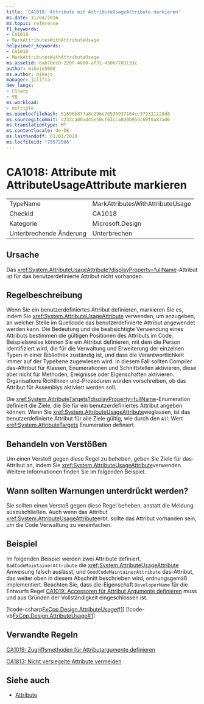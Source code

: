 ```yaml
---
title: 'CA1018: Attribute mit AttributeUsageAttribute markieren'
ms.date: 11/04/2016
ms.topic: reference
f1_keywords:
- CA1018
- MarkAttributesWithAttributeUsage
helpviewer_keywords:
- CA1018
- MarkAttributesWithAttributeUsage
ms.assetid: 6ab70ec0-220f-4880-af31-45067703133c
author: mikejo5000
ms.author: mikejo
manager: jillfra
dev_langs:
- CSharp
- VB
ms.workload:
- multiple
ms.openlocfilehash: 51696b877a8e296e70535937104cc379311128d8
ms.sourcegitcommit: d233ca00ad45e50cf62cca0d0b95dc69f0a87ad6
ms.translationtype: MT
ms.contentlocale: de-DE
ms.lasthandoff: 01/01/2020
ms.locfileid: "75572506"
---
```

# <a name="ca1018-mark-attributes-with-attributeusageattribute"></a>CA1018: Attribute mit AttributeUsageAttribute markieren

|||
|-|-|
|TypeName|MarkAttributesWithAttributeUsage|
|CheckId|CA1018|
|Kategorie|Microsoft.Design|
|Unterbrechende Änderung|Unterbrechen|

## <a name="cause"></a>Ursache
Das <xref:System.AttributeUsageAttribute?displayProperty=fullName>-Attribut ist für das benutzerdefinierte Attribut nicht vorhanden.

## <a name="rule-description"></a>Regelbeschreibung
Wenn Sie ein benutzerdefiniertes Attribut definieren, markieren Sie es, indem Sie <xref:System.AttributeUsageAttribute> verwenden, um anzugeben, an welcher Stelle im Quellcode das benutzerdefinierte Attribut angewendet werden kann. Die Bedeutung und die beabsichtigte Verwendung eines Attributs bestimmen die gültigen Positionen des Attributs im Code. Beispielsweise können Sie ein Attribut definieren, mit dem die Person identifiziert wird, die für die Verwaltung und Erweiterung der einzelnen Typen in einer Bibliothek zuständig ist, und dass die Verantwortlichkeit immer auf der Typebene zugewiesen wird. In diesem Fall sollten Compiler das-Attribut für Klassen, Enumerationen und Schnittstellen aktivieren, diese aber nicht für Methoden, Ereignisse oder Eigenschaften aktivieren. Organisations Richtlinien und-Prozeduren würden vorschreiben, ob das Attribut für Assemblys aktiviert werden soll.

Die <xref:System.AttributeTargets?displayProperty=fullName>-Enumeration definiert die Ziele, die Sie für ein benutzerdefiniertes Attribut angeben können. Wenn Sie <xref:System.AttributeUsageAttribute>weglassen, ist das benutzerdefinierte Attribut für alle Ziele gültig, wie durch den `All` Wert <xref:System.AttributeTargets> Enumeration definiert.

## <a name="how-to-fix-violations"></a>Behandeln von Verstößen
Um einen Verstoß gegen diese Regel zu beheben, geben Sie Ziele für das-Attribut an, indem Sie <xref:System.AttributeUsageAttribute>verwenden. Weitere Informationen finden Sie im folgenden Beispiel.

## <a name="when-to-suppress-warnings"></a>Wann sollten Warnungen unterdrückt werden?
Sie sollten einen Verstoß gegen diese Regel beheben, anstatt die Meldung auszuschließen. Auch wenn das Attribut <xref:System.AttributeUsageAttribute>erbt, sollte das Attribut vorhanden sein, um die Code Verwaltung zu vereinfachen.

## <a name="example"></a>Beispiel
Im folgenden Beispiel werden zwei Attribute definiert. `BadCodeMaintainerAttribute` die <xref:System.AttributeUsageAttribute> Anweisung falsch auslässt, und `GoodCodeMaintainerAttribute` das-Attribut, das weiter oben in diesem Abschnitt beschrieben wird, ordnungsgemäß implementiert. Beachten Sie, dass die-Eigenschaft `DeveloperName` für die Entwurfs Regel [CA1019: Accessoren für Attribut Argumente definieren](../code-quality/ca1019.md) muss und aus Gründen der Vollständigkeit eingeschlossen ist.

[!code-csharp[FxCop.Design.AttributeUsage#1](../code-quality/codesnippet/CSharp/ca1018-mark-attributes-with-attributeusageattribute_1.cs)]
[!code-vb[FxCop.Design.AttributeUsage#1](../code-quality/codesnippet/VisualBasic/ca1018-mark-attributes-with-attributeusageattribute_1.vb)]

## <a name="related-rules"></a>Verwandte Regeln
[CA1019: Zugriffsmethoden für Attributargumente definieren](../code-quality/ca1019.md)

[CA1813: Nicht versiegelte Attribute vermeiden](../code-quality/ca1813.md)

## <a name="see-also"></a>Siehe auch

- [Attribute](/dotnet/standard/design-guidelines/attributes)

